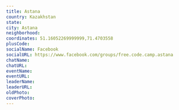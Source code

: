 ```yaml
---
title: Astana
country: Kazakhstan
state: 
city: Astana
neighborhood: 
coordinates: 51.16052269999999,71.4703558
plusCode:
socialName: Facebook
socialURL: https://www.facebook.com/groups/free.code.camp.astana
chatName:
chatURL:
eventName:
eventURL:
leaderName:
leaderURL:
oldPhoto: 
coverPhoto:
---
```

